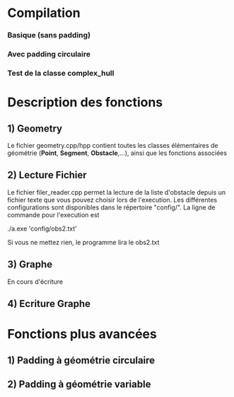 <h1>Compilation</h1>
<h3>Basique (sans padding)</h3>
<h3>Avec padding circulaire</h3>
<h3>Test de la classe complex_hull</h3>

<h1>Description des fonctions</h1>
<h2> 1) Geometry</h2>
<p>Le fichier geometry.cpp/hpp contient toutes les classes élémentaires de géométrie (<b>Point</b>, <b>Segment</b>, <b>Obstacle</b>,...), ainsi que les fonctions associées
</p>
<h2>2) Lecture Fichier</h2>
<p>Le fichier filer_reader.cpp permet la lecture de la liste d'obstacle depuis un fichier texte que vous pouvez choisir lors de l'execution. Les différentes configurations sont disponibles dans le répertoire "config/". La ligne de commande pour l'execution est <p>./a.exe 'config/obs2.txt'</p> Si vous ne mettez rien, le programme lira le obs2.txt</p> 
<h2>3) Graphe</h2>
<p>En cours d'écriture</p>
<h2>4) Ecriture Graphe</h2>
<h1>Fonctions plus avancées</h1>
<h2>1) Padding à géométrie circulaire</h2>
<h2>2) Padding à géométrie variable</h2>
